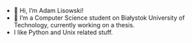 - 👋 Hi, I’m Adam Lisowski!
- 👀 I’m a Computer Science student on Białystok University of Technology, currently working on a thesis.
- I like Python and Unix related stuff.

<!---
adamfoxman/adamfoxman is a ✨ special ✨ repository because its `README.md` (this file) appears on your GitHub profile.
You can click the Preview link to take a look at your changes.
--->
